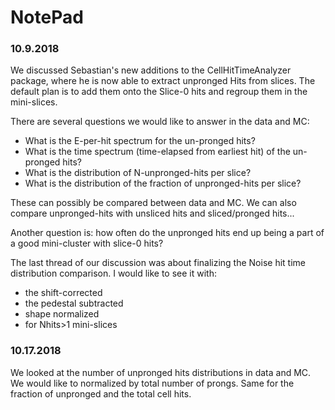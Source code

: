 # NotePad


### 10.9.2018

We discussed Sebastian's new additions to the CellHitTimeAnalyzer package, where he is now able to extract unpronged Hits from slices. The default plan is to add them onto the Slice-0 hits and regroup them in the mini-slices.

There are several questions we would like to answer in the data and MC:
* What is the E-per-hit spectrum for the un-pronged hits?
* What is the time spectrum (time-elapsed from earliest hit) of the un-pronged hits?
* What is the distribution of N-unpronged-hits per slice?
* What is the distribution of the fraction of unpronged-hits per slice?

These can possibly be compared between data and MC. We can also compare unpronged-hits with unsliced hits and sliced/pronged hits...

Another question is: how often do the unpronged hits end up being a part of a good mini-cluster with slice-0 hits?

The last thread of our discussion was about finalizing the Noise hit time distribution comparison. I would like to see it with:
* the shift-corrected
* the pedestal subtracted
* shape normalized
* for Nhits>1 mini-slices

### 10.17.2018

We looked at the number of unpronged hits distributions in data and MC. We would like to normalized by total number of prongs. Same for the fraction of unpronged and the total cell hits.
